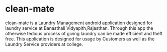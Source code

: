 # clean-mate
clean-mate is a Laundry Management android application designed for laundry service at Banasthali Vidyapith,Rajasthan.
Through this app the otherwise tedious process of giving laundry can be made efficient and theft free.
This application is designed for usage by Customers as well as the Laundry Service providers at college.
